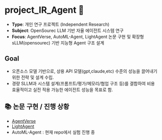 # project_IR_Agent 🚀
- **Type**: 개인 연구 프로젝트 (Independent Research)
- **Subject**: OpenSourec LLM 기반 자율 에이전트 시스템 연구
- **Focus**: AgentVerse, AutoML-Agent, LightAgent 논문 구현 및 확장형 sLLM(opensourec) 기반 지능형 Agent 구조 설계

## Goal
- 오픈소스 모델 기반으로, 상용 API 모델(gpt,claude,etc) 수준의 성능을 끌어내기 위한 전략 및 설계 수립.
- 경량 SLLM과 시스템 설계(프롬프트/평가/메모리/협업 구조 등)를 결합하여 비용 효율적이고 실전 적용 가능한 에이전트 성능을 목표로 함.

## 📚 논문 구현 / 진행 상황
- [AgentVerse](https://github.com/dibk100/paper_agentverse)
- [LightAgent](https://github.com/dibk100/paper_LightAgent)
- AutoML-Agent : 현재 repo에서 실험 진행 중